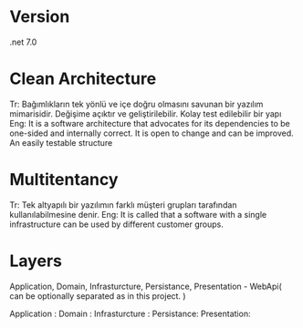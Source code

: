 # Version
.net 7.0
# Clean Architecture
 Tr:
Bağımlıkların tek yönlü ve içe doğru olmasını savunan bir yazılım mimarisidir.
Değişime açıktır ve geliştirilebilir.
 Kolay test edilebilir bir yapı
 Eng:
 It is a software architecture that advocates for its dependencies to be one-sided and internally correct.
 It is open to change and can be improved.
 An easily testable structure
# Multitentancy
Tr:
Tek altyapılı bir yazılımın farklı müşteri grupları tarafından kullanılabilmesine denir.
Eng:
It is called that a software with a single infrastructure can be used by different customer groups.



# Layers
Application, Domain, Infrasturcture, Persistance, Presentation - WebApi( can be optionally separated as in this project. )

Application :
Domain :
Infrasturcture : 
Persistance:
Presentation:

